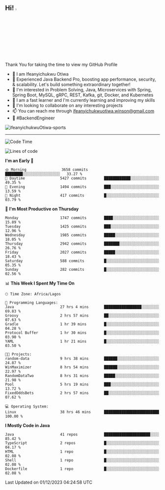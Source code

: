 <!-- BLOG-POST-LIST:START --><!-- BLOG-POST-LIST:END -->

## Hi! <img src="https://media.giphy.com/media/hvRJCLFzcasrR4ia7z/giphy.gif" width="4%"> 

Thank You for taking the time to view my GitHub Profile

- 👋 I am Ifeanyichukwu Otiwa
- 🚀 Experienced Java Backend Pro, boosting app performance, security, & scalability. Let's build something extraordinary together!
- 👀 I'm interested in Problem Solving, Java, Microservices with Spring, Spring Boot, MySQL, gRPC, REST, Kafka, git, Docker, and Kubernetes
- 🌱 I am a fast learner and I'm currently learning and improving my skills
- 💞️ I'm looking to collaborate on any interesting projects
- 📫 You can reach me through ifeanyichukwuotiwa.winson@gmail.com
- 🚀 #BackendEngineer

<p align="left" marginTop="10px"> <img src="https://komarev.com/ghpvc/?username=ifeanyichukwuOtiwa-sports&label=Profile%20views&color=0e75b6&style=for-the-badge" alt="ifeanyichukwuOtiwa-sports" /> </p>

***

<!--START_SECTION:waka-->
![Code Time](http://img.shields.io/badge/Code%20Time-1%2C998%20hrs%208%20mins-blue)

![Lines of code](https://img.shields.io/badge/From%20Hello%20World%20I%27ve%20Written-4.2%20million%20lines%20of%20code-blue)

**I'm an Early 🐤** 

```text
🌞 Morning                3658 commits        ████████░░░░░░░░░░░░░░░░░   33.27 % 
🌆 Daytime                5427 commits        ████████████░░░░░░░░░░░░░   49.35 % 
🌃 Evening                1494 commits        ███░░░░░░░░░░░░░░░░░░░░░░   13.59 % 
🌙 Night                  417 commits         █░░░░░░░░░░░░░░░░░░░░░░░░   03.79 % 
```
📅 **I'm Most Productive on Thursday** 

```text
Monday                   1747 commits        ████░░░░░░░░░░░░░░░░░░░░░   15.89 % 
Tuesday                  1425 commits        ███░░░░░░░░░░░░░░░░░░░░░░   12.96 % 
Wednesday                1985 commits        █████░░░░░░░░░░░░░░░░░░░░   18.05 % 
Thursday                 2942 commits        ███████░░░░░░░░░░░░░░░░░░   26.76 % 
Friday                   2027 commits        █████░░░░░░░░░░░░░░░░░░░░   18.43 % 
Saturday                 588 commits         █░░░░░░░░░░░░░░░░░░░░░░░░   05.35 % 
Sunday                   282 commits         █░░░░░░░░░░░░░░░░░░░░░░░░   02.56 % 
```


📊 **This Week I Spent My Time On** 

```text
🕑︎ Time Zone: Africa/Lagos

💬 Programming Languages: 
Java                     27 hrs 4 mins       █████████████████░░░░░░░░   69.83 % 
Groovy                   2 hrs 57 mins       ██░░░░░░░░░░░░░░░░░░░░░░░   07.63 % 
Gradle                   1 hr 39 mins        █░░░░░░░░░░░░░░░░░░░░░░░░   04.28 % 
Protocol Buffer          1 hr 30 mins        █░░░░░░░░░░░░░░░░░░░░░░░░   03.90 % 
YAML                     1 hr 21 mins        █░░░░░░░░░░░░░░░░░░░░░░░░   03.50 % 

🐱‍💻 Projects: 
random-data              9 hrs 38 mins       ██████░░░░░░░░░░░░░░░░░░░   24.87 % 
WinMaximizer             8 hrs 54 mins       ██████░░░░░░░░░░░░░░░░░░░   22.97 % 
RandomDataTwo            8 hrs 31 mins       █████░░░░░░░░░░░░░░░░░░░░   21.98 % 
Pool                     5 hrs 19 mins       ███░░░░░░░░░░░░░░░░░░░░░░   13.72 % 
FixedOddsBets            2 hrs 57 mins       ██░░░░░░░░░░░░░░░░░░░░░░░   07.62 % 

💻 Operating System: 
Linux                    38 hrs 46 mins      █████████████████████████   100.00 % 
```

**I Mostly Code in Java** 

```text
Java                     41 repos            █████████████████████░░░░   85.42 % 
TypeScript               2 repos             █░░░░░░░░░░░░░░░░░░░░░░░░   04.17 % 
HTML                     1 repo              █░░░░░░░░░░░░░░░░░░░░░░░░   02.08 % 
Shell                    1 repo              █░░░░░░░░░░░░░░░░░░░░░░░░   02.08 % 
Dockerfile               1 repo              █░░░░░░░░░░░░░░░░░░░░░░░░   02.08 % 
```




 Last Updated on 01/12/2023 04:24:58 UTC
<!--END_SECTION:waka-->

<!--
<p align="center">
![trophy](https://github-profile-trophy.vercel.app/?username=ifeanyichukwuOtiwa-sports&theme=onedark) (https://github.com/ryo-ma/github-profile-trophy)
</p>
-->

<!---
ifeanyi-otiwa/ifeanyi-otiwa is a ✨ special ✨ repository because its `README.md` (this file) appears on your GitHub profile.
You can click the Preview link to take a look at your changes.
--->
